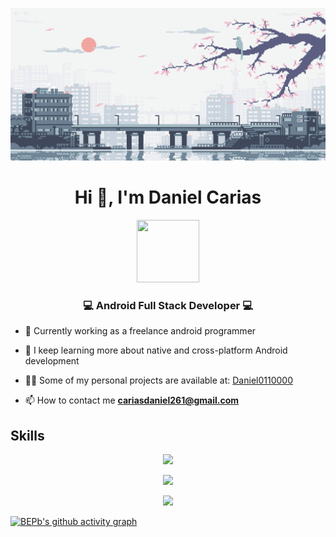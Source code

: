 <!-- Header -->
[![MasterHead](https://github.com/Daniel0110000/Daniel0110000/blob/main/assets/header.webp)]()
<h1 align="center">Hi 👋, I'm Daniel Carias</h1>

<!-- My description -->

<p align="center"="https://upload.wikimedia.org/wikipedia/commons/thumb/9/95/Android_Studio_Icon_3.6.svg/1900px-Android_Studio_Icon_3.6.svg.png">
  <image src="https://github.com/Daniel0110000/Daniel0110000/blob/main/assets/icon_android.webp" width="100px" height="100px"/>
</p>

<h3 align="center">💻 Android Full Stack Developer 💻</h3>

- 🔭 Currently working as a freelance android programmer

- 🌱 I keep learning more about native and cross-platform Android development

- 👨‍💻 Some of my personal projects are available at: [Daniel0110000](https://github.com/Daniel0110000)

- 📫 How to contact me **cariasdaniel261@gmail.com**

<!-- My skill -->
## Skills
<p align="center">
  <a href="https://skillicons.dev">
    <img src="https://skillicons.dev/icons?i=python,c,cpp,html,css,javascript,cs,java,php,bash,kotlin,androidstudio,dart" />
  </a>
</p>
<p align="center">
  <a href="https://skillicons.dev">
    <img src="https://skillicons.dev/icons?i=flutter,linux,nodejs,express,php,firebase,figma,git,github,blender,bootstrap,dotnet,eclipse" />
  </a>
</p>
<p align="center">
  <a href="https://skillicons.dev">
    <img src="https://skillicons.dev/icons?i=gradle,godot,idea,mysql,postman,sqlite,svg,unity,vim,visualstudio,vscode" />
  </a>
</p>

[![BEPb's github activity graph](https://github-readme-activity-graph.cyclic.app/graph?username=Daniel0110000&theme=github-compact)](https://github.com/Daniel0110000/github-readme-activity-graph)
